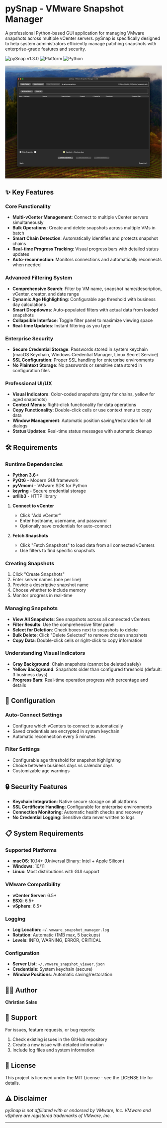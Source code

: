 # pySnap - VMware Snapshot Manager

A professional Python-based GUI application for managing VMware snapshots across multiple vCenter servers. pySnap is specifically designed to help system administrators efficiently manage patching snapshots with enterprise-grade features and security.

![pySnap v1.3.0](https://img.shields.io/badge/version-1.3.0-blue.svg)
![Platform](https://img.shields.io/badge/platform-macOS%20%7C%20Windows%20%7C%20Linux-lightgrey.svg)
![Python](https://img.shields.io/badge/python-3.6%2B-green.svg)

  ![pySnap Screenshot](pySnap.png)

## ✨ Key Features

### Core Functionality
- **Multi-vCenter Management**: Connect to multiple vCenter servers simultaneously
- **Bulk Operations**: Create and delete snapshots across multiple VMs in batch
- **Smart Chain Detection**: Automatically identifies and protects snapshot chains
- **Real-time Progress Tracking**: Visual progress bars with detailed status updates
- **Auto-reconnection**: Monitors connections and automatically reconnects when needed

### Advanced Filtering System
- **Comprehensive Search**: Filter by VM name, snapshot name/description, vCenter, creator, and date range
- **Dynamic Age Highlighting**: Configurable age threshold with business day calculations
- **Smart Dropdowns**: Auto-populated filters with actual data from loaded snapshots
- **Collapsible Interface**: Toggle filter panel to maximize viewing space
- **Real-time Updates**: Instant filtering as you type

### Enterprise Security
- **Secure Credential Storage**: Passwords stored in system keychain (macOS Keychain, Windows Credential Manager, Linux Secret Service)
- **SSL Configuration**: Proper SSL handling for enterprise environments
- **No Plaintext Storage**: No passwords or sensitive data stored in configuration files

### Professional UI/UX
- **Visual Indicators**: Color-coded snapshots (gray for chains, yellow for aged snapshots)
- **Context Menus**: Right-click functionality for data operations
- **Copy Functionality**: Double-click cells or use context menu to copy data
- **Window Management**: Automatic position saving/restoration for all dialogs
- **Status Updates**: Real-time status messages with automatic cleanup

## 🛠️ Requirements

### Runtime Dependencies
- **Python 3.6+**
- **PyQt6** - Modern GUI framework
- **pyVmomi** - VMware SDK for Python
- **keyring** - Secure credential storage
- **urllib3** - HTTP library

1. **Connect to vCenter**
   - Click "Add vCenter"
   - Enter hostname, username, and password
   - Optionally save credentials for auto-connect

2. **Fetch Snapshots**
   - Click "Fetch Snapshots" to load data from all connected vCenters
   - Use filters to find specific snapshots

### Creating Snapshots

1. Click "Create Snapshots"
2. Enter server names (one per line)
3. Provide a descriptive snapshot name
4. Choose whether to include memory
5. Monitor progress in real-time

### Managing Snapshots

- **View All Snapshots**: See snapshots across all connected vCenters
- **Filter Results**: Use the comprehensive filter panel
- **Select for Deletion**: Check boxes next to snapshots to delete
- **Bulk Delete**: Click "Delete Selected" to remove chosen snapshots
- **Copy Data**: Double-click cells or right-click to copy information

### Understanding Visual Indicators

- **Gray Background**: Chain snapshots (cannot be deleted safely)
- **Yellow Background**: Snapshots older than configured threshold (default: 3 business days)
- **Progress Bars**: Real-time operation progress with percentage and details

## 🔧 Configuration

### Auto-Connect Settings
- Configure which vCenters to connect to automatically
- Saved credentials are encrypted in system keychain
- Automatic reconnection every 5 minutes

### Filter Settings
- Configurable age threshold for snapshot highlighting
- Choice between business days vs calendar days
- Customizable age warnings

## 🔒 Security Features

- **Keychain Integration**: Native secure storage on all platforms
- **SSL Certificate Handling**: Configurable for enterprise environments
- **Connection Monitoring**: Automatic health checks and recovery
- **No Credential Logging**: Sensitive data never written to logs

## 📋 System Requirements

### Supported Platforms
- **macOS**: 10.14+ (Universal Binary: Intel + Apple Silicon)
- **Windows**: 10/11
- **Linux**: Most distributions with GUI support

### VMware Compatibility
- **vCenter Server**: 6.5+
- **ESXi**: 6.5+
- **vSphere**: 6.5+

### Logging
- **Log Location**: `~/.vmware_snapshot_manager.log`
- **Rotation**: Automatic (1MB max, 5 backups)
- **Levels**: INFO, WARNING, ERROR, CRITICAL

### Configuration
- **Server List**: `~/.vmware_snapshot_viewer.json`
- **Credentials**: System keychain (secure)
- **Window Positions**: Automatic saving/restoration

## 👨‍💻 Author

**Christian Salas**

## 🐛 Support

For issues, feature requests, or bug reports:
1. Check existing issues in the GitHub repository
2. Create a new issue with detailed information
3. Include log files and system information

## 📄 License

This project is licensed under the MIT License - see the LICENSE file for details.

## ⚠️ Disclaimer

*pySnap is not affiliated with or endorsed by VMware, Inc. VMware and vSphere are registered trademarks of VMware, Inc.*

---